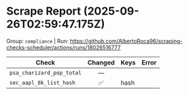# Scrape Report (2025-09-26T02:59:47.175Z)

Group: `compliance`  |  Run: https://github.com/AlbertoRoca96/scraping-checks-scheduler/actions/runs/18026516777

| Check | Changed | Keys | Error |
|---|:---:|:--|:--|
| `psa_charizard_pop_total` | — |  |  |
| `sec_aapl_8k_list_hash` | ✅ | hash |  |
